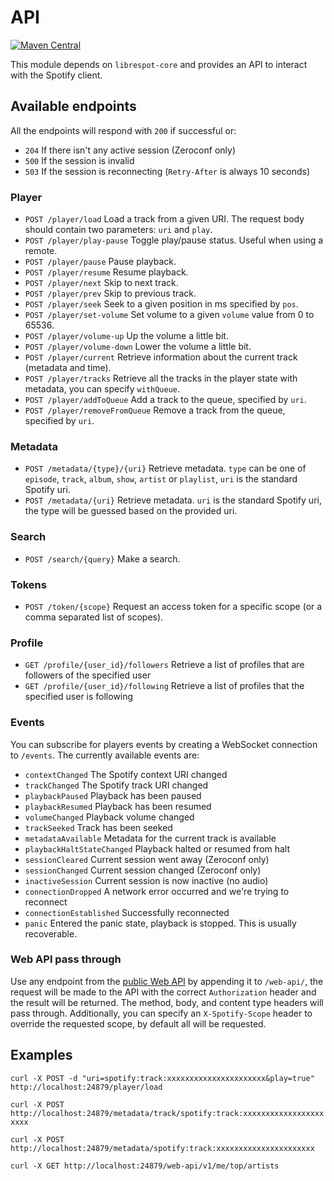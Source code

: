 # API
[![Maven Central](https://maven-badges.herokuapp.com/maven-central/xyz.gianlu.librespot/librespot-api/badge.svg)](https://maven-badges.herokuapp.com/maven-central/xyz.gianlu.librespot/librespot-api)

This module depends on `librespot-core` and provides an API to interact with the Spotify client.

## Available endpoints
All the endpoints will respond with `200` if successful or:
- `204` If there isn't any active session (Zeroconf only)
- `500` If the session is invalid
- `503` If the session is reconnecting (`Retry-After` is always 10 seconds)

### Player
- `POST /player/load` Load a track from a given URI. The request body should contain two parameters: `uri` and `play`.
- `POST /player/play-pause` Toggle play/pause status. Useful when using a remote.
- `POST /player/pause` Pause playback.
- `POST /player/resume` Resume playback.
- `POST /player/next` Skip to next track.
- `POST /player/prev` Skip to previous track.
- `POST /player/seek` Seek to a given position in ms specified by `pos`.
- `POST /player/set-volume` Set volume to a given `volume` value from 0 to 65536.
- `POST /player/volume-up` Up the volume a little bit.
- `POST /player/volume-down` Lower the volume a little bit.
- `POST /player/current` Retrieve information about the current track (metadata and time).
- `POST /player/tracks` Retrieve all the tracks in the player state with metadata, you can specify `withQueue`.
- `POST /player/addToQueue` Add a track to the queue, specified by `uri`.
- `POST /player/removeFromQueue` Remove a track from the queue, specified by `uri`.

### Metadata
- `POST /metadata/{type}/{uri}` Retrieve metadata. `type` can be one of `episode`, `track`, `album`, `show`, `artist` or `playlist`, `uri` is the standard Spotify uri.
- `POST /metadata/{uri}` Retrieve metadata. `uri` is the standard Spotify uri, the type will be guessed based on the provided uri.

### Search
- `POST /search/{query}` Make a search.

### Tokens
- `POST /token/{scope}` Request an access token for a specific scope (or a comma separated list of scopes).

### Profile
- `GET /profile/{user_id}/followers` Retrieve a list of profiles that are followers of the specified user
- `GET /profile/{user_id}/following` Retrieve a list of profiles that the specified user is following

### Events
You can subscribe for players events by creating a WebSocket connection to `/events`.
The currently available events are:
- `contextChanged` The Spotify context URI changed
- `trackChanged` The Spotify track URI changed
- `playbackPaused` Playback has been paused
- `playbackResumed` Playback has been resumed
- `volumeChanged` Playback volume changed
- `trackSeeked` Track has been seeked
- `metadataAvailable` Metadata for the current track is available
- `playbackHaltStateChanged` Playback halted or resumed from halt
- `sessionCleared` Current session went away (Zeroconf only)
- `sessionChanged` Current session changed (Zeroconf only)
- `inactiveSession` Current session is now inactive (no audio)
- `connectionDropped` A network error occurred and we're trying to reconnect
- `connectionEstablished` Successfully reconnected
- `panic` Entered the panic state, playback is stopped. This is usually recoverable.

### Web API pass through
Use any endpoint from the [public Web API](https://developer.spotify.com/documentation/web-api/reference/) by appending it to `/web-api/`, the request will be made to the API with the correct `Authorization` header and the result will be returned.
The method, body, and content type headers will pass through. Additionally, you can specify an `X-Spotify-Scope` header to override the requested scope, by default all will be requested.

## Examples
`curl -X POST -d "uri=spotify:track:xxxxxxxxxxxxxxxxxxxxxx&play=true" http://localhost:24879/player/load`

`curl -X POST http://localhost:24879/metadata/track/spotify:track:xxxxxxxxxxxxxxxxxxxxxx`

`curl -X POST http://localhost:24879/metadata/spotify:track:xxxxxxxxxxxxxxxxxxxxxx`

`curl -X GET http://localhost:24879/web-api/v1/me/top/artists`
